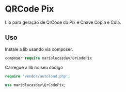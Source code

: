 # QRCode Pix

Lib para geração de QrCode do Pix e Chave Copia e Cola.

## Uso
Instale a lib usando via composer.
```php
composer require mariolucasdev/QrCodePix
```

Carregue a lib no seu código
```php
require 'vendor/autoload.php';

use mariolucasdev\QrCodePix;
```





